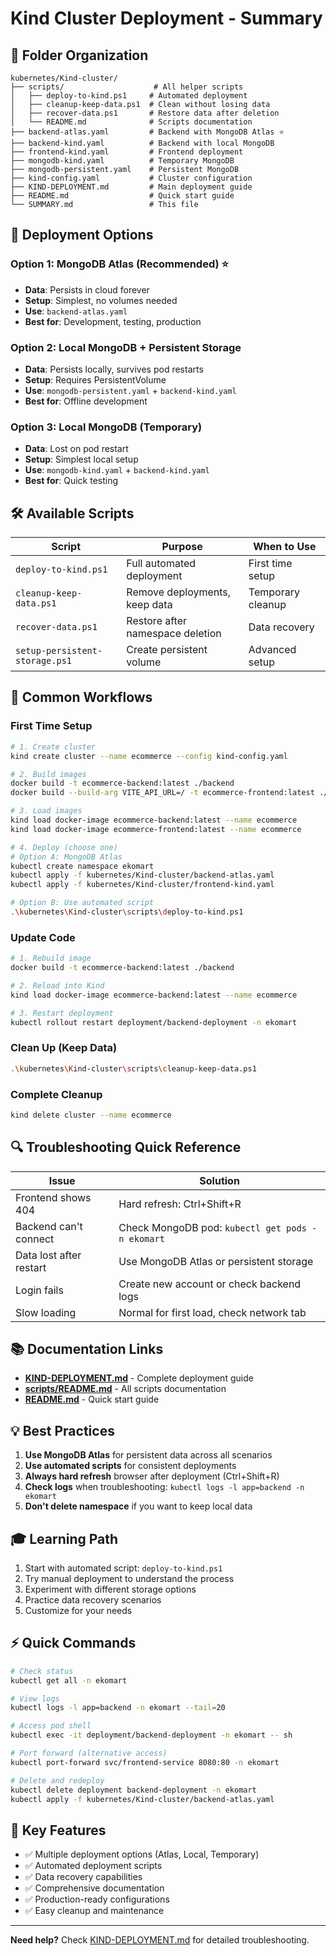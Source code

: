 # Kind Cluster Deployment - Summary

## 📂 Folder Organization

```
kubernetes/Kind-cluster/
├── scripts/                    # All helper scripts
│   ├── deploy-to-kind.ps1     # Automated deployment
│   ├── cleanup-keep-data.ps1  # Clean without losing data
│   ├── recover-data.ps1       # Restore data after deletion
│   └── README.md              # Scripts documentation
├── backend-atlas.yaml         # Backend with MongoDB Atlas ⭐
├── backend-kind.yaml          # Backend with local MongoDB
├── frontend-kind.yaml         # Frontend deployment
├── mongodb-kind.yaml          # Temporary MongoDB
├── mongodb-persistent.yaml    # Persistent MongoDB
├── kind-config.yaml           # Cluster configuration
├── KIND-DEPLOYMENT.md         # Main deployment guide
├── README.md                  # Quick start guide
└── SUMMARY.md                 # This file
```

## 🎯 Deployment Options

### Option 1: MongoDB Atlas (Recommended) ⭐
- **Data**: Persists in cloud forever
- **Setup**: Simplest, no volumes needed
- **Use**: `backend-atlas.yaml`
- **Best for**: Development, testing, production

### Option 2: Local MongoDB + Persistent Storage
- **Data**: Persists locally, survives pod restarts
- **Setup**: Requires PersistentVolume
- **Use**: `mongodb-persistent.yaml` + `backend-kind.yaml`
- **Best for**: Offline development

### Option 3: Local MongoDB (Temporary)
- **Data**: Lost on pod restart
- **Setup**: Simplest local setup
- **Use**: `mongodb-kind.yaml` + `backend-kind.yaml`
- **Best for**: Quick testing

## 🛠️ Available Scripts

| Script | Purpose | When to Use |
|--------|---------|-------------|
| `deploy-to-kind.ps1` | Full automated deployment | First time setup |
| `cleanup-keep-data.ps1` | Remove deployments, keep data | Temporary cleanup |
| `recover-data.ps1` | Restore after namespace deletion | Data recovery |
| `setup-persistent-storage.ps1` | Create persistent volume | Advanced setup |

## 📝 Common Workflows

### First Time Setup
```bash
# 1. Create cluster
kind create cluster --name ecommerce --config kind-config.yaml

# 2. Build images
docker build -t ecommerce-backend:latest ./backend
docker build --build-arg VITE_API_URL=/ -t ecommerce-frontend:latest ./frontend

# 3. Load images
kind load docker-image ecommerce-backend:latest --name ecommerce
kind load docker-image ecommerce-frontend:latest --name ecommerce

# 4. Deploy (choose one)
# Option A: MongoDB Atlas
kubectl create namespace ekomart
kubectl apply -f kubernetes/Kind-cluster/backend-atlas.yaml
kubectl apply -f kubernetes/Kind-cluster/frontend-kind.yaml

# Option B: Use automated script
.\kubernetes\Kind-cluster\scripts\deploy-to-kind.ps1
```

### Update Code
```bash
# 1. Rebuild image
docker build -t ecommerce-backend:latest ./backend

# 2. Reload into Kind
kind load docker-image ecommerce-backend:latest --name ecommerce

# 3. Restart deployment
kubectl rollout restart deployment/backend-deployment -n ekomart
```

### Clean Up (Keep Data)
```bash
.\kubernetes\Kind-cluster\scripts\cleanup-keep-data.ps1
```

### Complete Cleanup
```bash
kind delete cluster --name ecommerce
```

## 🔍 Troubleshooting Quick Reference

| Issue | Solution |
|-------|----------|
| Frontend shows 404 | Hard refresh: Ctrl+Shift+R |
| Backend can't connect | Check MongoDB pod: `kubectl get pods -n ekomart` |
| Data lost after restart | Use MongoDB Atlas or persistent storage |
| Login fails | Create new account or check backend logs |
| Slow loading | Normal for first load, check network tab |

## 📚 Documentation Links

- **[KIND-DEPLOYMENT.md](KIND-DEPLOYMENT.md)** - Complete deployment guide
- **[scripts/README.md](scripts/README.md)** - All scripts documentation
- **[README.md](README.md)** - Quick start guide

## 💡 Best Practices

1. **Use MongoDB Atlas** for persistent data across all scenarios
2. **Use automated scripts** for consistent deployments
3. **Always hard refresh** browser after deployment (Ctrl+Shift+R)
4. **Check logs** when troubleshooting: `kubectl logs -l app=backend -n ekomart`
5. **Don't delete namespace** if you want to keep local data

## 🎓 Learning Path

1. Start with automated script: `deploy-to-kind.ps1`
2. Try manual deployment to understand the process
3. Experiment with different storage options
4. Practice data recovery scenarios
5. Customize for your needs

## ⚡ Quick Commands

```bash
# Check status
kubectl get all -n ekomart

# View logs
kubectl logs -l app=backend -n ekomart --tail=20

# Access pod shell
kubectl exec -it deployment/backend-deployment -n ekomart -- sh

# Port forward (alternative access)
kubectl port-forward svc/frontend-service 8080:80 -n ekomart

# Delete and redeploy
kubectl delete deployment backend-deployment -n ekomart
kubectl apply -f kubernetes/Kind-cluster/backend-atlas.yaml
```

## 🌟 Key Features

- ✅ Multiple deployment options (Atlas, Local, Temporary)
- ✅ Automated deployment scripts
- ✅ Data recovery capabilities
- ✅ Comprehensive documentation
- ✅ Production-ready configurations
- ✅ Easy cleanup and maintenance

---

**Need help?** Check [KIND-DEPLOYMENT.md](KIND-DEPLOYMENT.md) for detailed troubleshooting.
